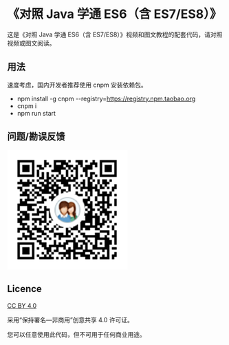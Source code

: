 # 《对照 Java 学通 ES6（含 ES7/ES8）》

<div align="left">
这是《对照 Java 学通 ES6（含 ES7/ES8）》视频和图文教程的配套代码，请对照视频或图文阅读。
</div>

## 用法

速度考虑，国内开发者推荐使用 cnpm 安装依赖包。

-   npm install -g cnpm --registry=https://registry.npm.taobao.org
-   cnpm i
-   npm run start

## 问题/勘误反馈

<img src="./src/assets/imgs/es6.png" width="280">

## Licence

<a href="https://creativecommons.org/licenses/by/4.0/">CC BY 4.0</a>

采用“保持署名—非商用”创意共享 4.0 许可证。

您可以任意使用此代码，但不可用于任何商业用途。

